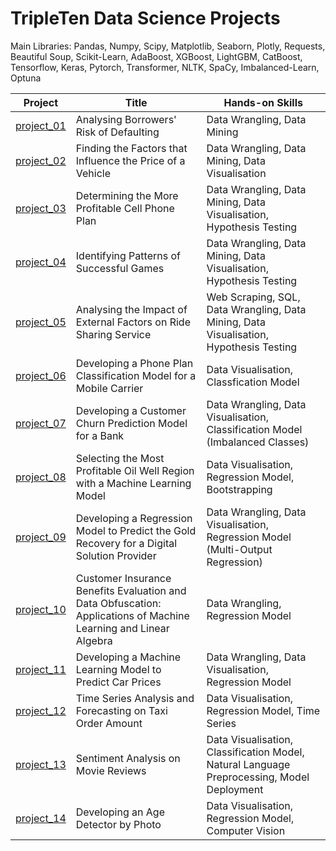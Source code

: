 # TripleTen Data Science Projects

Main Libraries: Pandas, Numpy, Scipy, Matplotlib, Seaborn, Plotly, Requests, Beautiful Soup, Scikit-Learn, AdaBoost, XGBoost, LightGBM, CatBoost, Tensorflow, Keras, Pytorch, Transformer, NLTK, SpaCy, Imbalanced-Learn, Optuna</br>


| Project | Title | Hands-on Skills |
| ------------- | ------------- | ------------- |
| [project_01](project_01) | Analysing Borrowers' Risk of Defaulting | Data Wrangling, Data Mining |
| [project_02](project_02) | Finding the Factors that Influence the Price of a Vehicle | Data Wrangling, Data Mining, Data Visualisation |
| [project_03](project_03) | Determining the More Profitable Cell Phone Plan | Data Wrangling, Data Mining, Data Visualisation, Hypothesis Testing |
| [project_04](project_04) | Identifying Patterns of Successful Games | Data Wrangling, Data Mining, Data Visualisation, Hypothesis Testing |
| [project_05](project_05) | Analysing the Impact of External Factors on Ride Sharing Service | Web Scraping, SQL, Data Wrangling, Data Mining, Data Visualisation, Hypothesis Testing |
| [project_06](project_06) | Developing a Phone Plan Classification Model for a Mobile Carrier | Data Visualisation, Classfication Model |
| [project_07](project_07) | Developing a Customer Churn Prediction Model for a Bank | Data Wrangling, Data Visualisation, Classification Model (Imbalanced Classes) |
| [project_08](project_08) | Selecting the Most Profitable Oil Well Region with a Machine Learning Model | Data Visualisation, Regression Model, Bootstrapping |
| [project_09](project_09) | Developing a Regression Model to Predict the Gold Recovery for a Digital Solution Provider | Data Wrangling, Data Visualisation, Regression Model (Multi-Output Regression) |
| [project_10](project_10) | Customer Insurance Benefits Evaluation and Data Obfuscation: Applications of Machine Learning and Linear Algebra | Data Wrangling, Regression Model |
| [project_11](project_11) | Developing a Machine Learning Model to Predict Car Prices | Data Wrangling, Data Visualisation, Regression Model |
| [project_12](project_12) | Time Series Analysis and Forecasting on Taxi Order Amount | Data Visualisation, Regression Model, Time Series |
| [project_13](project_13) | Sentiment Analysis on Movie Reviews | Data Visualisation, Classification Model, Natural Language Preprocessing, Model Deployment |
| [project_14](project_14) | Developing an Age Detector by Photo | Data Visualisation, Regression Model, Computer Vision |
